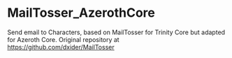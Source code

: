 # MailTosser_AzerothCore
Send email to Characters, based on MailTosser for Trinity Core but adapted for Azeroth Core.
Original repository at https://github.com/dxider/MailTosser
